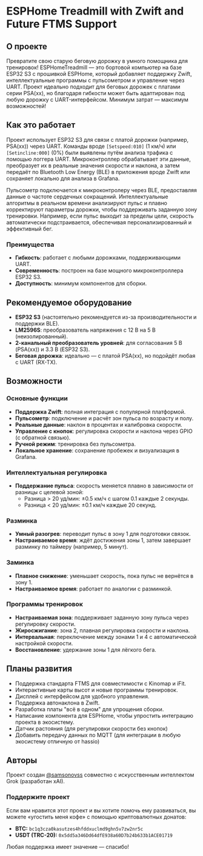 # ESPHome Treadmill with Zwift and Future FTMS Support

## О проекте
Превратите свою старую беговую дорожку в умного помощника для тренировок! ESPHomeTreadmill — это бортовой компьютер на базе ESP32 S3 с прошивкой ESPHome, который добавляет поддержку Zwift, интеллектуальные программы с пульсометром и управление через UART. Проект идеально подходит для беговых дорожек с платами серии PSA(xx), но благодаря гибкости может быть адаптирован под любую дорожку с UART-интерфейсом. Минимум затрат — максимум возможностей!

## Как это работает
Проект использует ESP32 S3 для связи с платой дорожки (например, PSA(xx)) через UART. Команды вроде `[Setspeed:010]` (1 км/ч) или `[Setincline:000]` (0%) были выявлены путём анализа трафика с помощью логгера UART. Микроконтроллер обрабатывает эти данные, преобразует их в реальные значения скорости и наклона, а затем передаёт по Bluetooth Low Energy (BLE) в приложения вроде Zwift или сохраняет локально для анализа в Grafana.

Пульсометр подключается к микроконтролеру через BLE, предоставляя данные о частоте сердечных сокращений. Интеллектуальные алгоритмы в реальном времени анализируют пульс и плавно корректируют параметры дорожки, чтобы поддерживать заданную зону тренировки. Например, если пульс выходит за пределы цели, скорость автоматически подстраивается, обеспечивая персонализированный и эффективный бег.

### Преимущества
- **Гибкость**: работает с любыми дорожками, поддерживающими UART.
- **Современность**: построен на базе мощного микроконтроллера ESP32 S3.
- **Доступность**: минимум компонентов для сборки.

## Рекомендуемое оборудование
- **ESP32 S3** (настоятельно рекомендуется из-за производительности и поддержки BLE).
- **LM2596S**: преобразователь напряжения с 12 В на 5 В (неизолированный).
- **2-канальный преобразователь уровней**: для согласования 5 В (PSA(xx)) и 3.3 В (ESP32 S3).
- **Беговая дорожка**: идеально — с платой PSA(xx), но подойдёт любая с UART (RX-TX).

## Возможности
### Основные функции
- **Поддержка Zwift**: полная интеграция с популярной платформой.
- **Пульсометр**: подключение и расчёт зон пульса по возрасту и полу.
- **Реальные данные**: наклон в процентах и калибровка скорости.
- **Управление с кнопок**: регулировка скорости и наклона через GPIO (с обратной связью).
- **Ручной режим**: тренировка без пульсометра.
- **Локальное хранение**: сохранение пробежек и визуализация в Grafana.

### Интеллектуальная регулировка
- **Поддержание пульса**: скорость меняется плавно в зависимости от разницы с целевой зоной:
  - Разница > 20 уд/мин: ±0.5 км/ч с шагом 0.1 каждые 2 секунды.
  - Разница < 20 уд/мин: ±0.1 км/ч каждые 20 секунд.

### Разминка
- **Умный разогрев**: переводит пульс в зону 1 для подготовки связок.
- **Настраиваемое время**: ждёт достижения зоны 1, затем завершает разминку по таймеру (например, 5 минут).

### Заминка
- **Плавное снижение**: уменьшает скорость, пока пульс не вернётся в зону 1.
- **Настраиваемое время**: работает по аналогии с разминкой.

### Программы тренировок
- **Настраиваемая зона**: поддерживает заданную зону пульса через регулировку скорости.
- **Жиросжигание**: зона 2, плавная регулировка скорости и наклона.
- **Интервальная**: переключение между зонами 1 и 4 с автоматической настройкой скорости.
- **Восстановление**: удержание зоны 1 для лёгкого бега.

## Планы развития
- Поддержка стандарта FTMS для совместимости с Kinomap и iFit.
- Интерактивные карты высот и новые программы тренировок.
- Дисплей с интерфейсом для удобного управления.
- Поддержка автонаклона в Zwift.
- Разработка платы "всё в одном" для упрощения сборки.
- Написание компонента для ESPHome, чтобы упростить интеграцию проекта в экосистему.
- Датчик растояния (для регулировки скорости без кнопок)
- Добавить передачу данных по MQTT (для интеграции в любую экосистему отличную от hassio)

## Авторы
Проект создан [@samsonovss](https://t.me/samsonovss) совместно с искусственным интеллектом Grok (разработан xAI).

### **Поддержите проект**  
Если вам нравится этот проект и вы хотите помочь ему развиваться, вы можете «угостить меня кофе» с помощью криптовалютных донатов:  
- **BTC:** `bc1q3cza0kasutzes4hfddxuclmd9ghn5v7zw2nr5c`  
- **USDT (TRC-20):** `0x5dd5a346Dd64dfE938a60D7b24b633b1ACE01719`
  
Любая поддержка имеет значение — спасибо!

